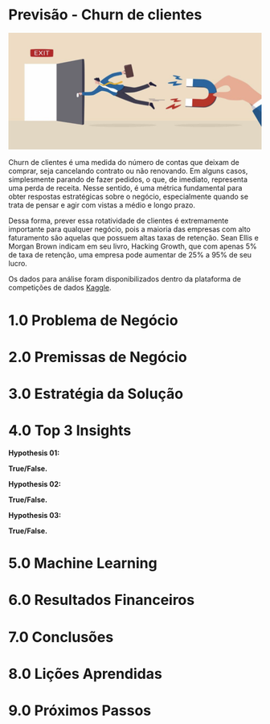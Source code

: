 # Previsão - Churn de clientes

![](reports/figures/churn_img2.png)

Churn de clientes é uma medida do número de contas que deixam de comprar, seja cancelando contrato ou não renovando. Em alguns casos, simplesmente parando de fazer pedidos, o que, de imediato, representa uma perda de receita. Nesse sentido, é uma métrica fundamental para obter respostas estratégicas sobre o negócio, especialmente quando se trata de pensar e agir com vistas a médio e longo prazo. 

Dessa forma, prever essa rotatividade de clientes é extremamente importante para qualquer negócio, pois a maioria das empresas com alto faturamento são aquelas que possuem altas taxas de retenção. Sean Ellis e Morgan Brown indicam em seu livro, Hacking Growth, que com apenas 5% de taxa de retenção, uma empresa pode aumentar de 25% a 95% de seu lucro.

Os dados para análise foram disponibilizados dentro da plataforma de competições de dados [Kaggle](https://www.kaggle.com/datasets/mervetorkan/churndataset).

# 1.0 Problema de Negócio

# 2.0 Premissas de Negócio

# 3.0 Estratégia da Solução

# 4.0 Top 3 Insights

**Hypothesis 01:**

**True/False.**

**Hypothesis 02:**

**True/False.**

**Hypothesis 03:**

**True/False.**

# 5.0 Machine Learning 

# 6.0 Resultados Financeiros

# 7.0 Conclusões

# 8.0 Lições Aprendidas

# 9.0 Próximos Passos
